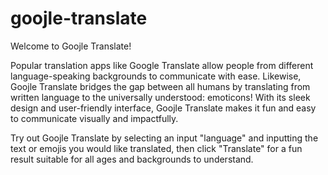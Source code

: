 # goojle-translate

Welcome to Goojle Translate!

Popular translation apps like Google Translate allow people from different language-speaking backgrounds to communicate with ease. Likewise, Goojle Translate bridges the gap between all humans by translating from written language to the universally understood: emoticons! With its sleek design and user-friendly interface, Goojle Translate makes it fun and easy to communicate visually and impactfully.

Try out Goojle Translate by selecting an input "language" and inputting the text or emojis you would like translated, then click "Translate" for a fun result suitable for all ages and backgrounds to understand.
